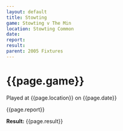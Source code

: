```yaml
---
layout: default
title: Stowting
game: Stowting v The Min
location: Stowting Common
date: 
report: 
result: 
parent: 2005 Fixtures
---
```


# {{page.game}}

Played at {{page.location}} on {{page.date}}

{{page.report}}

**Result:** {{page.result}}

